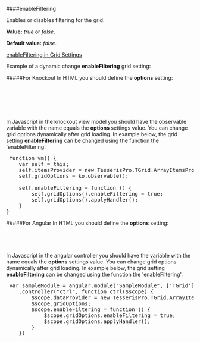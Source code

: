 ﻿####enableFiltering

Enables or disables filtering for the grid. 

**Value:** *true* or *false*.

**Default value:** *false*.

[enableFiltering in Grid Settings](#!/GridSettings/enableFiltering)

Example of a dynamic change **enableFiltering** grid setting:

#####For Knockout
In HTML you should define the **options** setting:

<pre class="brush: html">
	<div id="test-knockout" data-bind="tgrid: { provider: itemsProvider, options: gridOptions}">
	</div>
</pre>
#####
In Javascript in the knockout view model you should have the observable variable with the name equals the **options** settings value. 
You can change grid options dynamically after grid loading. In example below, the grid setting **enableFiltering**
can be changed using the function the 'enableFiltering'.

<pre class="brush: js">
 function vm() {
    var self = this;
    self.itemsProvider = new TesserisPro.TGrid.ArrayItemsProvider(items);
    self.gridOptions = ko.observable();

    self.enableFiltering = function () {
        self.gridOptions().enableFiltering = true;
        self.gridOptions().applyHandler();
	}
}
</pre>

#####For Angular
In HTML you should define the **options** setting:
<pre class="brush: html">
	<t-grid id="test-angular" provider="dataProvider" options="gridOptions">
	</t-grid>
</pre>
#####
In Javascript in the angular controller you should have the variable with the name equals the **options**  settings value. 
You can change grid options dynamically after grid loading. In example below, the grid setting **enableFiltering**
can be changed using the function the 'enableFiltering'.

<pre class="brush:js">
 var sampleModule = angular.module("SampleModule", ['TGrid'])
    .controller("ctrl", function ctrl($scope) {
        $scope.dataProvider = new TesserisPro.TGrid.ArrayItemsProvider(items);
        $scope.gridOptions;
		$scope.enableFiltering = function () {
            $scope.gridOptions.enableFiltering = true;
            $scope.gridOptions.applyHandler();
		}
	})
</pre>

#####

<script type="text/javascript">
    SyntaxHighlighter.highlight();
</script>